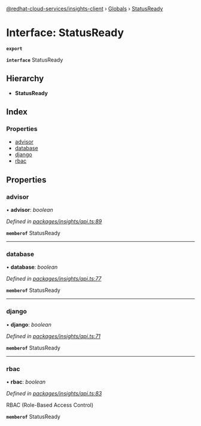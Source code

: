 [@redhat-cloud-services/insights-client](../README.md) › [Globals](../globals.md) › [StatusReady](statusready.md)

# Interface: StatusReady

**`export`** 

**`interface`** StatusReady

## Hierarchy

* **StatusReady**

## Index

### Properties

* [advisor](statusready.md#advisor)
* [database](statusready.md#database)
* [django](statusready.md#django)
* [rbac](statusready.md#rbac)

## Properties

###  advisor

• **advisor**: *boolean*

*Defined in [packages/insights/api.ts:89](https://github.com/leSamo/javascript-clients/blob/master/packages/insights/api.ts#L89)*

**`memberof`** StatusReady

___

###  database

• **database**: *boolean*

*Defined in [packages/insights/api.ts:77](https://github.com/leSamo/javascript-clients/blob/master/packages/insights/api.ts#L77)*

**`memberof`** StatusReady

___

###  django

• **django**: *boolean*

*Defined in [packages/insights/api.ts:71](https://github.com/leSamo/javascript-clients/blob/master/packages/insights/api.ts#L71)*

**`memberof`** StatusReady

___

###  rbac

• **rbac**: *boolean*

*Defined in [packages/insights/api.ts:83](https://github.com/leSamo/javascript-clients/blob/master/packages/insights/api.ts#L83)*

RBAC (Role-Based Access Control)

**`memberof`** StatusReady
